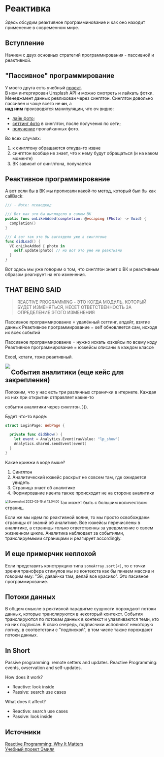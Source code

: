 # Реактивка

Здесь обсудим реактивное программинование и как оно находит применение в современном мире.

## Вступление

Начнем с двух основных стратегий программирования - пассивной и реактивной.

## "Пассивное" программирование

У моего друга есть учебный [проект][2].\
В нем интергирован Unsplash API и можно смотреть и лайкать фотки.
Менеджмент данных ревлизован через синглтон. Синглтон довольно пассивен и чаще всего не **он**, а\
**над ним** производятся манипуляции, что оч видно:

- [лайк фото][2];
- [сеттинг фото][3] в синглтон, после получения по сети;
- [получение][4] пролайканных фото.

Во всех случаях:

1. к синглтону обращаются откуда-то извне
2. синглтон вообще не знает, что к нему будут обращаться (и на каком моменте)
2. ВК зависит от синглтона, получается

## Реактивное программирование

А вот если бы в ВК мы прописали какой-то метод, который был бы как callBack:

```swift
/// - Note: псеводкод

/// Вот как это бы выглядело в самом ВК
public func onLikeAdded(completion: @escaping (Photo) -> Void) {
  completion()
}

/// А вот так это бы выглядело уже в синглтоне
func didLoad() {
  VC.onLikeAdded { photo in
    self.update(photo) // но вот это уже не реактивно
  }
}
```

Вот здесь мы уже говорим о том, что синглтон знает о ВК и реактивным образом реагирует на его 
изменения.

## THAT BEING SAID

> REACTIVE PROGRAMMING - ЭТО КОГДА МОДУЛЬ, КОТОРЫЙ БУДЕТ ИЗМЕНЯТЬСЯ, НЕСЕТ ОТВЕТСТВЕННОСТЬ ЗА 
ОПРЕДЕЛЕНИЕ ЭТОГО ИЗМЕНЕНИЯ

Пассивное программирование = удалённый сеттинг, апдейт, взятие данных
Реактивное программирование = self обновляется сам, исходя их всех событий

Пассивное программирование = нужно искать юзкейсы по всему коду
Реактивное программирование = юзкейсы описаны в каждом классе

Excel, кстати, тоже реактивный.

<img align="left" src="/Users/dmitryaksyonov/Library/Application Support/typora-user-images/Screenshot 2022-02-19 at 12.54.39.png"/>

## Cобытия аналитики (еще кейс для закрепления)

Положим, что у нас есть три различных странички в итернете. Каждая из них при открытии отправляет какие-то

события аналитики через синглтон. ))).

Будет что-то вроде:

```swift
struct LoginPage: WebPage {
  
  private func didShow() {
    let event = Analytics.Event(rawValue: "lp_show")
    Analytics.shared.sendEvent(event)
  }
}
```

Какие кринжи в коде выше?

1. Синглтон
2. Аналитический юзкейс раскрыт не совсем там, где ожидается увидеть
3. Страница знает об аналитике
4. Формирование ивента также происходит не на стороне аналитики

<img align="left" src="/Users/dmitryaksyonov/Library/Application Support/typora-user-images/Screenshot 2022-02-19 at 13.04.00.png" alt="Screenshot 2022-02-19 at 13.04.00" style="zoom:70%;" />

Так может быть с большим количеством страниц.

Если же мы идем по реактивной волне, то мы просто освобождаем страницы от знаний об аналитике. 
Все юзкейсы перечислены в аналитике, а страницы только ответственны за уведомление о своем 
жизненном цикле.
Аналитика наблюдает за событиями, транслируемыми страницами и реагирует accordingly.

## И еще примерчик неплохой

Если представить конструкцию типа `someArray.sort(<)`, то с точки зрения трансфера стимулов
мы из контекста как бы пинаем массив и говорим ему: "Эй, давай-ка там, делай все красиво".
Это пасивное программирование. 

## Потоки данных

В общем смысле в рективной парадигме сущности порождают потоки данных, которые транслируются в 
некоторый контекст. События транслируются по потокам данных в контекст и улавливаются теми,
кто на них подписан. В свою очередь, подписчики исполняют некоторую логику, в соответствии с 
"подпиской", в том числе также порождают потоки данных.

## In Short

Passive programming: remote setters and updates.
Reactive Programming: events, ovservation and self-updates.

How does it work?
- Reactive: look inside
- Passive: search use cases

What does it affect?
- Reactive: search use cases
- Passive: look inside

## Источники

[Reactive Programming: Why It Matters][1]\
[Учебный проект Эмиля][2]

[1]: https://www.youtube.com/watch?v=49dMGC1hM1o&t=12s

[comment]: <Это уже ссылки на проект Эмиля (конкретный коммит, чтоб показать пассивную природу синглтона)>
[comment]: <и то, что у синглтона много зависимостей, которые трудно подсветить>

[2]: https://github.com/Wtclrsnd/UnsplashGallery/blob/ad5d02acbb8bbe2ec2148f45ba2d19d4a3bfde12/whiteNFluffyTest/Controllers/DetailPhotoViewController.swift#L94
[3]: https://github.com/Wtclrsnd/UnsplashGallery/blob/8e4fc7433b050efc31691c28cf76d0049e92c5b7/whiteNFluffyTest/Controllers/UnsplashViewController.swift#L99
[4]: https://github.com/Wtclrsnd/UnsplashGallery/blob/8e4fc7433b050efc31691c28cf76d0049e92c5b7/whiteNFluffyTest/Controllers/LikedImagesViewController.swift#L73
